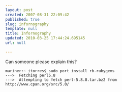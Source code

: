 ```yaml
---
layout: post
created: 2007-08-31 22:09:42
published: true
slug: infornography
template: null
title: Infornography
updated: 2010-03-25 17:44:24.695145
url: null

---
```


Can someone please explain this?

	mariner:~ itorres$ sudo port install rb-rubygems
	--->  Fetching perl5.8
	--->  Attempting to fetch perl-5.8.8.tar.bz2 from http://www.cpan.org/src/5.0/
